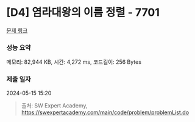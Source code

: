 # [D4] 염라대왕의 이름 정렬 - 7701 

[문제 링크](https://swexpertacademy.com/main/code/problem/problemDetail.do?contestProbId=AWqU0zh6rssDFARG) 

### 성능 요약

메모리: 82,944 KB, 시간: 4,272 ms, 코드길이: 256 Bytes

### 제출 일자

2024-05-15 15:20



> 출처: SW Expert Academy, https://swexpertacademy.com/main/code/problem/problemList.do